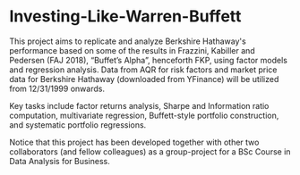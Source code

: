 # Investing-Like-Warren-Buffett
This project aims to replicate and analyze Berkshire Hathaway's performance based on some of the results in Frazzini, Kabiller and Pedersen
(FAJ 2018), “Buffet’s Alpha”, henceforth FKP, using factor models and regression analysis. Data from AQR for risk factors and market price data for Berkshire Hathaway (downloaded from YFinance) will be utilized from 12/31/1999 onwards.

Key tasks include factor returns analysis, Sharpe and Information ratio computation, multivariate regression, Buffett-style portfolio construction, and systematic portfolio regressions.

Notice that this project has been developed together with other two collaborators (and fellow colleagues) as a group-project for a BSc Course in Data Analysis for Business.
